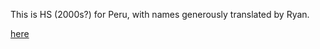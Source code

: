 This is HS (2000s?) for Peru, with names generously translated by Ryan.

[here](https://docs.google.com/spreadsheets/d/1BV4vOUhGdB1boAux4JkHjoanTezSdvWEkRcanAnwzYw/edit#gid=1029116973)
